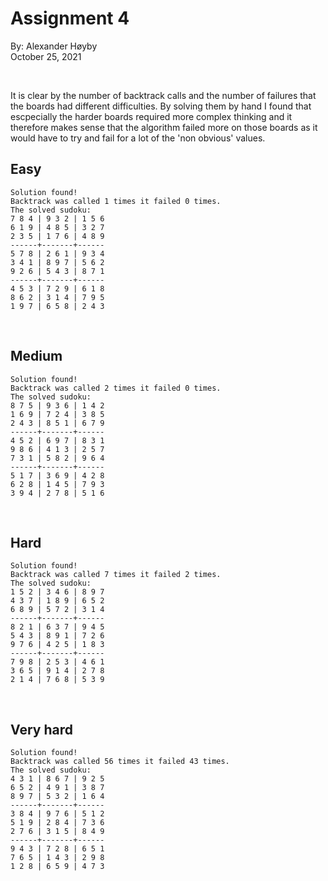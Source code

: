 # Assignment 4

By: Alexander Høyby\
October 25, 2021

</br>

It is clear by the number of backtrack calls and the number of failures that the boards had different difficulties. By solving them by hand I found that escpecially the harder boards required more complex thinking and it therefore makes sense that the algorithm failed more on those boards as it would have to try and fail for a lot of the 'non obvious' values.

## Easy

```
Solution found!
Backtrack was called 1 times it failed 0 times.
The solved sudoku:    
7 8 4 | 9 3 2 | 1 5 6 
6 1 9 | 4 8 5 | 3 2 7 
2 3 5 | 1 7 6 | 4 8 9 
------+-------+------ 
5 7 8 | 2 6 1 | 9 3 4 
3 4 1 | 8 9 7 | 5 6 2 
9 2 6 | 5 4 3 | 8 7 1
------+-------+------
4 5 3 | 7 2 9 | 6 1 8
8 6 2 | 3 1 4 | 7 9 5
1 9 7 | 6 5 8 | 2 4 3
```

</br>

## Medium

```
Solution found!
Backtrack was called 2 times it failed 0 times.
The solved sudoku:
8 7 5 | 9 3 6 | 1 4 2
1 6 9 | 7 2 4 | 3 8 5
2 4 3 | 8 5 1 | 6 7 9
------+-------+------
4 5 2 | 6 9 7 | 8 3 1
9 8 6 | 4 1 3 | 2 5 7
7 3 1 | 5 8 2 | 9 6 4
------+-------+------
5 1 7 | 3 6 9 | 4 2 8
6 2 8 | 1 4 5 | 7 9 3
3 9 4 | 2 7 8 | 5 1 6
```

</br>

## Hard

```
Solution found!
Backtrack was called 7 times it failed 2 times.
The solved sudoku:
1 5 2 | 3 4 6 | 8 9 7
4 3 7 | 1 8 9 | 6 5 2
6 8 9 | 5 7 2 | 3 1 4
------+-------+------
8 2 1 | 6 3 7 | 9 4 5
5 4 3 | 8 9 1 | 7 2 6
9 7 6 | 4 2 5 | 1 8 3
------+-------+------
7 9 8 | 2 5 3 | 4 6 1
3 6 5 | 9 1 4 | 2 7 8
2 1 4 | 7 6 8 | 5 3 9
```

</br>

## Very hard

```
Solution found!
Backtrack was called 56 times it failed 43 times.
The solved sudoku:
4 3 1 | 8 6 7 | 9 2 5
6 5 2 | 4 9 1 | 3 8 7
8 9 7 | 5 3 2 | 1 6 4
------+-------+------
3 8 4 | 9 7 6 | 5 1 2
5 1 9 | 2 8 4 | 7 3 6
2 7 6 | 3 1 5 | 8 4 9
------+-------+------
9 4 3 | 7 2 8 | 6 5 1
7 6 5 | 1 4 3 | 2 9 8
1 2 8 | 6 5 9 | 4 7 3
```